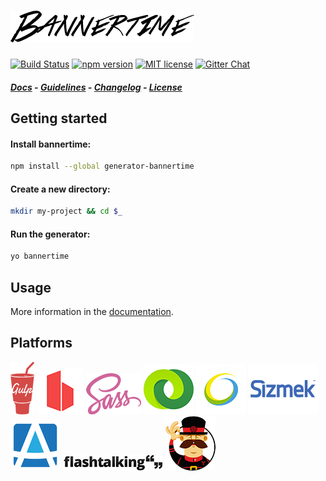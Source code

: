 # ![Logo](src/app/templates/src/base/images/logo.png)

[![Build Status](https://travis-ci.org/pyramidium/generator-bannertime.svg?branch=master)](https://travis-ci.org/pyramidium/generator-bannertime)
[![npm version](http://img.shields.io/npm/v/generator-bannertime.svg?style=flat)](https://npmjs.org/package/generator-bannertime "View this project on npm")
[![MIT license](http://img.shields.io/badge/license-MIT-brightgreen.svg)](http://opensource.org/licenses/MIT)
[![Gitter Chat](http://img.shields.io/badge/chat-online-brightgreen.svg)](https://gitter.im/pyramidium/generator-bannertime)

##### [Docs](https://pyramidium.github.io/generator-bannertime) - [Guidelines](CONTRIBUTING.md) - [Changelog](https://github.com/pyramidium/generator-bannertime/releases) - [License](http://opensource.org/licenses/MIT)

## Getting started

#### Install bannertime:
```bash
npm install --global generator-bannertime
```

#### Create a new directory:
```bash
mkdir my-project && cd $_
```

#### Run the generator:
```bash
yo bannertime
```

## Usage

More information in the [documentation](docs/README.md).

## Platforms

![Logo](docs/assets/gulp.png)
![Logo](docs/assets/browsersync.png)
![Logo](docs/assets/sass.png)
![Logo](docs/assets/doubleclick.png)
![Logo](docs/assets/adform.png)
![Logo](docs/assets/sizmek.png)
![Logo](docs/assets/atlas.png)
![Logo](docs/assets/flashtalking.jpg)
![Logo](docs/assets/yeoman.png)
